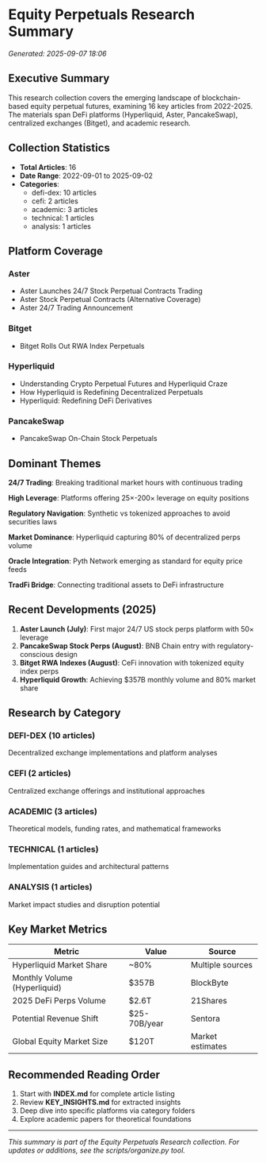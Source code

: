 # Equity Perpetuals Research Summary

*Generated: 2025-09-07 18:06*

## Executive Summary

This research collection covers the emerging landscape of blockchain-based equity perpetual futures, examining 16 key articles from 2022-2025. The materials span DeFi platforms (Hyperliquid, Aster, PancakeSwap), centralized exchanges (Bitget), and academic research.

## Collection Statistics

- **Total Articles**: 16
- **Date Range**: 2022-09-01 to 2025-09-02
- **Categories**:
  - defi-dex: 10 articles
  - cefi: 2 articles
  - academic: 3 articles
  - technical: 1 articles
  - analysis: 1 articles

## Platform Coverage

### Aster
- Aster Launches 24/7 Stock Perpetual Contracts Trading
- Aster Stock Perpetual Contracts (Alternative Coverage)
- Aster 24/7 Trading Announcement

### Bitget
- Bitget Rolls Out RWA Index Perpetuals

### Hyperliquid
- Understanding Crypto Perpetual Futures and Hyperliquid Craze
- How Hyperliquid is Redefining Decentralized Perpetuals
- Hyperliquid: Redefining DeFi Derivatives

### PancakeSwap
- PancakeSwap On-Chain Stock Perpetuals

## Dominant Themes

**24/7 Trading**: Breaking traditional market hours with continuous trading

**High Leverage**: Platforms offering 25×-200× leverage on equity positions

**Regulatory Navigation**: Synthetic vs tokenized approaches to avoid securities laws

**Market Dominance**: Hyperliquid capturing 80% of decentralized perps volume

**Oracle Integration**: Pyth Network emerging as standard for equity price feeds

**TradFi Bridge**: Connecting traditional assets to DeFi infrastructure

## Recent Developments (2025)

1. **Aster Launch (July)**: First major 24/7 US stock perps platform with 50× leverage
2. **PancakeSwap Stock Perps (August)**: BNB Chain entry with regulatory-conscious design
3. **Bitget RWA Indexes (August)**: CeFi innovation with tokenized equity index perps
4. **Hyperliquid Growth**: Achieving $357B monthly volume and 80% market share

## Research by Category

### DEFI-DEX (10 articles)
Decentralized exchange implementations and platform analyses

### CEFI (2 articles)
Centralized exchange offerings and institutional approaches

### ACADEMIC (3 articles)
Theoretical models, funding rates, and mathematical frameworks

### TECHNICAL (1 articles)
Implementation guides and architectural patterns

### ANALYSIS (1 articles)
Market impact studies and disruption potential

## Key Market Metrics

| Metric | Value | Source |
|--------|-------|--------|
| Hyperliquid Market Share | ~80% | Multiple sources |
| Monthly Volume (Hyperliquid) | $357B | BlockByte |
| 2025 DeFi Perps Volume | $2.6T | 21Shares |
| Potential Revenue Shift | $25-70B/year | Sentora |
| Global Equity Market Size | $120T | Market estimates |

## Recommended Reading Order

1. Start with **INDEX.md** for complete article listing
2. Review **KEY_INSIGHTS.md** for extracted insights
3. Deep dive into specific platforms via category folders
4. Explore academic papers for theoretical foundations

---

*This summary is part of the Equity Perpetuals Research collection.*
*For updates or additions, see the scripts/organize.py tool.*
